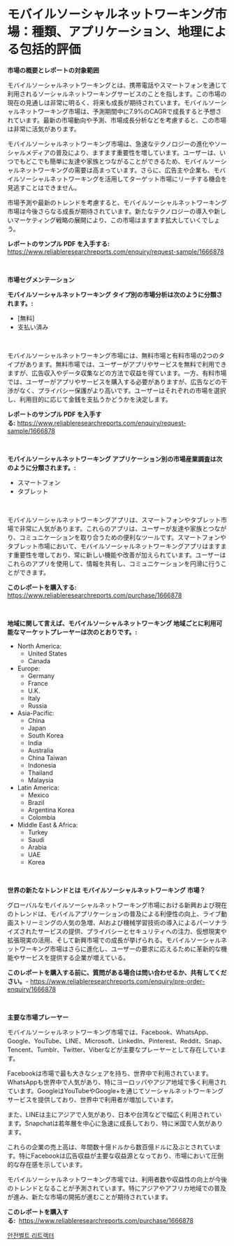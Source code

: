 <p><h1>モバイルソーシャルネットワーキング市場：種類、アプリケーション、地理による包括的評価</h1></p><p><strong>市場の概要とレポートの対象範囲</strong></p>
<p><p>モバイルソーシャルネットワーキングとは、携帯電話やスマートフォンを通じて利用されるソーシャルネットワーキングサービスのことを指します。この市場の現在の見通しは非常に明るく、将来も成長が期待されています。モバイルソーシャルネットワーキング市場は、予測期間中に7.9%のCAGRで成長すると予想されています。最新の市場動向や予測、市場成長分析などを考慮すると、この市場は非常に活気があります。</p><p>モバイルソーシャルネットワーキング市場は、急速なテクノロジーの進化やソーシャルメディアの普及により、ますます重要性を増しています。ユーザーは、いつでもどこでも簡単に友達や家族とつながることができるため、モバイルソーシャルネットワーキングの需要は高まっています。さらに、広告主や企業も、モバイルソーシャルネットワーキングを活用してターゲット市場にリーチする機会を見逃すことはできません。</p><p>市場予測や最新のトレンドを考慮すると、モバイルソーシャルネットワーキング市場は今後さらなる成長が期待されています。新たなテクノロジーの導入や新しいマーケティング戦略の展開により、この市場はますます拡大していくでしょう。</p></p>
<p><strong>レポートのサンプル PDF を入手する:</strong> <a href="https://www.reliableresearchreports.com/enquiry/request-sample/1666878">https://www.reliableresearchreports.com/enquiry/request-sample/1666878</a></p>
<p>&nbsp;</p>
<p><strong>市場セグメンテーション</strong></p>
<p><strong>モバイルソーシャルネットワーキング タイプ別の市場分析は次のように分類されます。:</strong></p>
<p><ul><li>[無料]</li><li>支払い済み</li></ul></p>
<p>&nbsp;</p>
<p><p>モバイルソーシャルネットワーキング市場には、無料市場と有料市場の2つのタイプがあります。無料市場では、ユーザーがアプリやサービスを無料で利用できますが、広告収入やデータ収集などの方法で収益を得ています。一方、有料市場では、ユーザーがアプリやサービスを購入する必要がありますが、広告などの干渉がなく、プライバシー保護がより高いです。ユーザーはそれぞれの市場を選択し、利用目的に応じて金銭を支払うかどうかを決定します。</p></p>
<p><strong>レポートのサンプル PDF を入手する:</strong>&nbsp;<a href="https://www.reliableresearchreports.com/enquiry/request-sample/1666878">https://www.reliableresearchreports.com/enquiry/request-sample/1666878</a></p>
<p>&nbsp;</p>
<p><strong> モバイルソーシャルネットワーキング アプリケーション別の市場産業調査は次のように分類されます。:</strong></p>
<p><ul><li>スマートフォン</li><li>タブレット</li></ul></p>
<p>&nbsp;</p>
<p><p>モバイルソーシャルネットワーキングアプリは、スマートフォンやタブレット市場で非常に人気があります。これらのアプリは、ユーザーが友達や家族とつながり、コミュニケーションを取り合うための便利なツールです。スマートフォンやタブレット市場において、モバイルソーシャルネットワーキングアプリはますます重要性を増しており、常に新しい機能や改善が加えられています。ユーザーはこれらのアプリを使用して、情報を共有し、コミュニケーションを円滑に行うことができます。</p></p>
<p><strong>このレポートを購入する:</strong>&nbsp; <a href="https://www.reliableresearchreports.com/purchase/1666878">https://www.reliableresearchreports.com/purchase/1666878</a></p>
<p>&nbsp;</p>
<p><strong>地域に関して言えば、モバイルソーシャルネットワーキング 地域ごとに利用可能なマーケットプレーヤーは次のとおりです。:</strong></p>
<p><ul>
    <li>
        North America:
        <ul>
            <li>United States</li>
            <li>Canada</li>
        </ul>
    </li>
    <li>
        Europe:
        <ul>
            <li>Germany</li>
            <li>France</li>
            <li>U.K.</li>
            <li>Italy</li>
            <li>Russia</li>
        </ul>
    </li>
    <li>
        Asia-Pacific:
        <ul>
            <li>China</li>
            <li>Japan</li>
            <li>South Korea</li>
            <li>India</li>
            <li>Australia</li>
            <li>China Taiwan</li>
            <li>Indonesia</li>
            <li>Thailand</li>
            <li>Malaysia</li>
        </ul>
    </li>
    <li>
        Latin America:
        <ul>
            <li>Mexico</li>
            <li>Brazil</li>
            <li>Argentina Korea</li>
            <li>Colombia</li>
        </ul>
    </li>
    <li>
        Middle East & Africa:
        <ul>
            <li>Turkey</li>
            <li>Saudi</li>
            <li>Arabia</li>
            <li>UAE</li>
            <li>Korea</li>
        </ul>
    </li>
    </ul></p>
<p>&nbsp;</p>
<p><strong>世界の新たなトレンドとは モバイルソーシャルネットワーキング 市場？</strong></p>
<p><p>グローバルなモバイルソーシャルネットワーキング市場における新興および現在のトレンドは、モバイルアプリケーションの普及による利便性の向上、ライブ動画ストリーミングの人気の急増、AIおよび機械学習技術の導入によるパーソナライズされたサービスの提供、プライバシーとセキュリティへの注力、仮想現実や拡張現実の活用、そして新興市場での成長が挙げられる。モバイルソーシャルネットワーキング市場はさらに進化し、ユーザーの要求に応えるために革新的な機能やサービスを提供する企業が増えている。</p></p>
<p><strong>このレポートを購入する前に、質問がある場合は問い合わせるか、共有してください。</strong>- <a href="https://www.reliableresearchreports.com/enquiry/pre-order-enquiry/1666878">https://www.reliableresearchreports.com/enquiry/pre-order-enquiry/1666878</a></p>
<p>&nbsp;</p>
<p><strong>主要な市場プレーヤー</strong></p>
<p><p>モバイルソーシャルネットワーキング市場では、Facebook、WhatsApp、Google、YouTube、LINE、Microsoft、LinkedIn、Pinterest、Reddit、Snap、Tencent、Tumblr、Twitter、Viberなどが主要なプレーヤーとして存在しています。 </p><p>Facebookは市場で最も大きなシェアを持ち、世界中で利用されています。WhatsAppも世界中で人気があり、特にヨーロッパやアジア地域で多く利用されています。GoogleはYouTubeやGoogle+を通じてソーシャルネットワーキングサービスを提供しており、世界中で利用者が増加しています。 </p><p>また、LINEは主にアジアで人気があり、日本や台湾などで幅広く利用されています。Snapchatは若年層を中心に急速に成長しており、特に米国で人気があります。 </p><p>これらの企業の売上高は、年間数十億ドルから数百億ドルに及ぶとされています。特にFacebookは広告収益が主要な収益源となっており、市場において圧倒的な存在感を示しています。 </p><p>モバイルソーシャルネットワーキング市場では、利用者数や収益性の向上が今後のトレンドとなることが予測されています。特にアジアやアフリカ地域での普及が進み、新たな市場の開拓が進むことが期待されています。</p></p>
<p><strong>このレポートを購入する:</strong>&nbsp;&nbsp;<a href="https://www.reliableresearchreports.com/purchase/1666878">https://www.reliableresearchreports.com/purchase/1666878</a></p>
<p><p><a href="https://medium.com/@jamar_anas/%EC%95%88%EC%A0%84%EB%B2%A8%ED%8A%B8-%EB%A6%AC%ED%8A%B8%EB%9E%99%ED%84%B0-%EC%8B%9C%EC%9E%A5-%EB%B6%84%EC%84%9D-cagr-%EC%8B%9C%EC%9E%A5-%EC%84%B8%EB%B6%84%ED%99%94-%EB%B0%8F-%EA%B8%80%EB%A1%9C%EB%B2%8C-%EC%82%B0%EC%97%85-%EA%B0%9C%EC%9A%94-1d67fac9bad9">안전벨트 리트랙터</a></p></p>